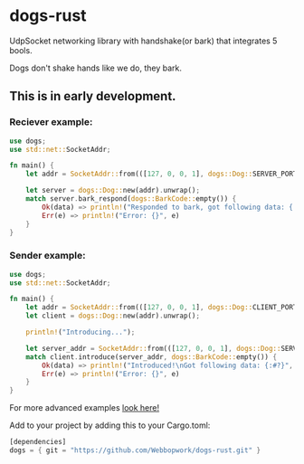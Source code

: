 # dogs-rust
UdpSocket networking library with handshake(or bark) that integrates 5 bools.

Dogs don't shake hands like we do, they bark.

## This is in early development.

### Reciever example:
```rust
use dogs;
use std::net::SocketAddr;

fn main() {
    let addr = SocketAddr::from(([127, 0, 0, 1], dogs::Dog::SERVER_PORT));

    let server = dogs::Dog::new(addr).unwrap();
    match server.bark_respond(dogs::BarkCode::empty()) {
        Ok(data) => println!("Responded to bark, got following data: {:#?}", data),
        Err(e) => println!("Error: {}", e)
    }
}
```

### Sender example:
```rust
use dogs;
use std::net::SocketAddr;

fn main() {
    let addr = SocketAddr::from(([127, 0, 0, 1], dogs::Dog::CLIENT_PORT));
    let client = dogs::Dog::new(addr).unwrap();

    println!("Introducing...");

    let server_addr = SocketAddr::from(([127, 0, 0, 1], dogs::Dog::SERVER_PORT));
    match client.introduce(server_addr, dogs::BarkCode::empty()) {
        Ok(data) => println!("Introduced!\nGot following data: {:#?}", data),
        Err(e) => println!("Error: {}", e)
    }
}
```

For more advanced examples [look here!](https://github.com/Webbopwork/dogs-rust/tree/main/examples)

Add to your project by adding this to your Cargo.toml:
```rust
[dependencies]
dogs = { git = "https://github.com/Webbopwork/dogs-rust.git" }
```
